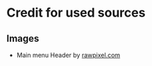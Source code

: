 # Credit for used sources

## Images

- Main menu Header by [rawpixel.com](https://www.freepik.com/free-photos-vectors/background) 

